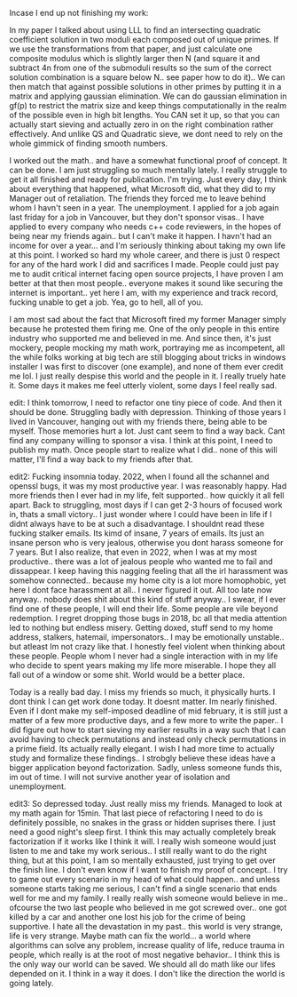 Incase I end up not finishing my work:

In my paper I talked about using LLL to find an intersecting quadratic coefficient solution in two moduli each composed out of unique primes.
If we use the transformations from that paper, and just calculate one composite modulus which is slightly larger then N (and square it and subtract 4n from one of the submoduli results so the sum of the correct solution combination is a square below N.. see paper how to do it)..
We can then match that against possible solutions in other primes by putting it in a matrix and applying gaussian elimination. We can do gaussian elimination in gf(p) to restrict the matrix size and keep things computationally in the realm of the possible even in high bit lengths. You CAN set it up, so that you can actually start sieving and actually zero in on the right combination rather effectively. And unlike QS and Quadratic sieve, we dont need to rely on the whole gimmick of finding smooth numbers.

I worked out the math.. and have a somewhat functional proof of concept. It can be done. I am just struggling so much mentally lately. I really struggle to get it all finished and ready for publication. I'm trying. Just every day, I think about everything that happened, what Microsoft did, what they did to my Manager out of retaliation. The friends they forced me to leave behind whom I havn't seen in a year. The unemployment. I applied for a job again last friday for a job in Vancouver, but they don't sponsor visas.. I have applied to every company who needs c++ code reviewers, in the hopes of being near my friends again.. but I can't make it happen. I havn't had an income for over a year... and I'm seriously thinking about taking my own life at this point. I worked so hard my whole career, and there is just 0 respect for any of the hard work I did and sacrifices I made. People could just pay me to audit critical internet facing open source projects, I have proven I am better at that then most people.. everyone makes it sound like securing the internet is important.. yet here I am, with my experience and track record, fucking unable to get a job. Yea, go to hell, all of you.

I am most sad about the fact that Microsoft fired my former Manager simply because he protested them firing me. One of the only people in this entire industry who supported me and believed in me. And since then, it's just mockery, people mocking my math work, portraying me as incompetent, all the while folks working at big tech are still blogging about tricks in windows installer I was first to discover (one example), and none of them ever credit me lol. I just really despise this world and the people in it. I really truely hate it. Some days it makes me feel utterly violent, some days I feel really sad. 

edit: I think tomorrow, I need to refactor one tiny piece of code. And then it should be done. Struggling badly with depression. Thinking of those years I lived in Vancouver, hanging out with my friends there, being able to be myself. Those memories hurt a lot. Just cant seem to find a way back. Cant find any company willing to sponsor a visa. I think at this point, I need to publish my math. Once people start to realize what I did.. none of this will matter, I'll find a way back to my friends after that.

edit2: Fucking insomnia today. 2022, when I found all the schannel and openssl bugs, it was my most productive year. I was reasonably happy. Had more friends then I ever had in my life, felt supported.. how quickly it all fell apart. Back to struggling, most days if I can get 2-3 hours of focused work in, thats a small victory.. I just wonder where I could have been in life if I didnt always have to be at such a disadvantage. I shouldnt read these fucking stalker emails. Its kimd of insane, 7 years of emails. Its just an insane person who is very jealous, otherwise you dont harass someone for 7 years. But I also realize, that even in 2022, when I was at my most productive.. there was a lot of jealous people who wanted me to fail and dissappear. I keep having this nagging feeling that all the irl harassment was somehow connected.. because my home city is a lot more homophobic, yet here I dont face harassment at all.. I never figured it out. All too late now anyway.. nobody does shit about this kind of stuff anyway.. I swear, if I ever find one of these people, I will end their life. Some people are vile beyond redemption. I regret dropping those bugs in 2018, bc all that media attention led to nothing but endless misery. Getting doxed, stuff send to my home address, stalkers, hatemail, impersonators.. I may be emotionally unstable.. but atleast Im not crazy like that. I honestly feel violent when thinking about these people. People whom I never had a single interaction with in my life who decide to spent years making my life more miserable. I hope they all fall out of a window or some shit. World would be a better place.

Today is a really bad day. I miss my friends so much, it physically hurts. I dont think I can get work done today. It doesnt matter. Im nearly finished. Even if I dont make my self-imposed deadline of mid february, it is still just a matter of a few more productive days, and a few more to write the paper.. I did figure out how to start sieving my earlier results in a way such that I can avoid having to check permutations and instead only check permutations in a prime field. Its actually really elegant. I wish I had more time to actually study and formalize these findings.. I strobgly believe these ideas have a bigger application beyond factorization. Sadly, unless someone funds this, im out of time. I will not survive another year of isolation and unemployment.

edit3: So depressed today. Just really miss my friends. Managed to look at my math again for 15min. That last piece of refactoring I need to do is definitely possible, no snakes in the grass or hidden suprises there. I just need a good night's sleep first. I think this may actually completely break factorization if it works like I think it will. I really wish someone would just listen to me and take my work serious.. I still really want to do the right thing, but at this point, I am so mentally exhausted, just trying to get over the finish line. I don't even know if I want to finish my proof of concept.. I try to game out every scenario in my head of what could happen.. and unless someone starts taking me serious, I can't find a single scenario that ends well for me and my family. I really really wish someone would believe in me.. ofcourse the two last people who believed in me got screwed over.. one got killed by a car and another one lost his job for the crime of being supportive. I hate all the devastation in my past.. this world is very strange, life is very strange. Maybe math can fix the world... a world where algorithms can solve any problem, increase quality of life, reduce trauma in people, which really is at the root of most negative behavior.. I think this is the only way our world can be saved. We should all do math like our lifes depended on it. I think in a way it does. I don't like the direction the world is going lately.
